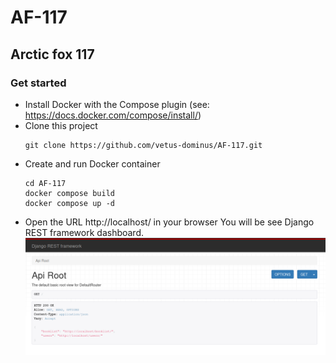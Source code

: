 # AF-117
## Arctic fox 117
### Get started
- Install Docker with the Compose plugin (see: https://docs.docker.com/compose/install/)
- Clone this project
  ```shell
  git clone https://github.com/vetus-dominus/AF-117.git
  ```
- Create and run Docker container
  ```shell
  cd AF-117
  docker compose build
  docker compose up -d
  ```
- Open the URL http://localhost/ in your browser
  You will be see Django REST framework dashboard.
  ![Django REST framework](_img/af-117.png)
